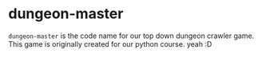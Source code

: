 # dungeon-master

`dungeon-master` is the code name for our top down dungeon
crawler game. This game is originally created for our python
course.
yeah :D